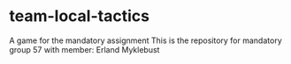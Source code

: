# team-local-tactics
A game for the mandatory assignment
This is the repository for mandatory group 57 with member:
Erland Myklebust 
